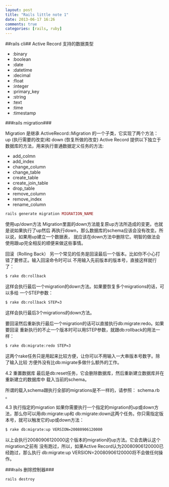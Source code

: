 ```yaml
---
layout: post
title: "Rails little note 1"
date: 2013-06-17 16:26
comments: true
categories: [rails, ruby]
---
```

##rails cli##
Active Record 支持的数据类型
* :binary
* :boolean
* :date
* :datetime
* :decimal
* :float
* :integer
* :primary_key
* :string
* :text
* :time
* :timestamp

###rails migration###

Migration 是继承 ActiveRecord::Migration 的一个子类，它实现了两个方法： up (执行需要的改变)和 down (恢复所做的改变)
Active Record 提供以下独立于数据库的方法，用来执行普通数据定义任务的方法:
* add_colmn
* add_index
* change_column
* change_table
* create_table
* create_join_table
* drop_table
* remove_column
* remove_index
* rename_column

```ruby ruby 创建一个migration
rails generate migration MIGRATION_NAME
```
使用up/down方法
Migration里面的down方法能复原up方法所造成的变更。也就是说如果执行了up然后 再执行down，那么数据库的schema应该会没有改变。所以说，如果用up建立一个数据表， 就应该在down方法中删除它。明智的做法会使用跟up完全相反的顺便来做这些事情。

回滚（Rolling Back）
另一个常见的任务是回滚最后一个版本。比如你不小心打错了要修正。输入回滚命令时可以 不用输入先前版本的版本号，直接这样就行了：

``` bash
$ rake db:rollback
```
这样会执行最后一个migration的down方法。如果要恢复多个migrations的话，可以多给 一个STEP参数：

``` bash
$ rake db:rollback STEP=3
```
这样会执行最后3个migrations的down方法。

要回滚然后重新执行最后一个migration的话可以直接执行db:migrate:redo。如果要回滚 重新执行的不止一个版本时可以用STEP参数，就跟db:rollback的用法一样：

``` bash
$ rake db:migrate:redo STEP=3
```
这两个rake任务只是用起来比较方便，让你可以不用输入一大串版本号数字。除了输入比较 方便外没有比db:migrate多做什么额外的工作。

4.2 重置数据库
最后是db:reset任务，它会删除数据库，然后重新建立数据库并在重新建立的数据库中 载入当前的schema。

所谓的载入schema跟执行全部的migrations是不一样的，请参照： schema.rb 。

4.3 执行指定的migration
如果你需要执行一个指定的migration的up或down方法，那么你可以用db:migrate:up和 db:migrate:down这两个任务。你只需指定版本号，就可以触发它的up或down方法：
``` bash
$ rake db:migrate:up VERSION=20080906120000
```
以上会执行20080906120000这个版本的migration的up方法。它会去确认这个migration之前有 没有跑过，所以，如果Active Record认为20080906120000已经跑过，那么执行 db:migrate:up VERSION=20080906120000将不会做任何操作。

###rails 删除控制器###
``` ruby
rails destroy
```

